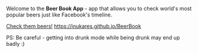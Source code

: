 Welcome to the **Beer Book App** - app that allows you to check world's most popular beers just like Facebook's timeline.

[Check them beers!](https://inukares.github.io/BeerBook)
https://inukares.github.io/BeerBook

PS: Be careful - getting into drunk mode while being drunk may end up badly :)

